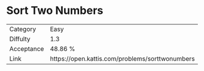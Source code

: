 # Sort Two Numbers

<table>
    <tr>
        <td>Category</td>
        <td>Easy</td>
    </tr>
    <tr>
        <td>Diffulty</td>
        <td>1.3</td>
    </tr>
    <tr>
        <td>Acceptance</td>
        <td>48.86 %</td>
    </tr>
    <tr>
        <td>Link</td>
        <td>https://open.kattis.com/problems/sorttwonumbers</td>
    </tr>
</table>